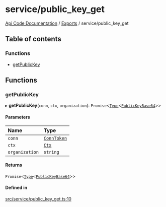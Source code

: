 # service/public\_key\_get
 
[Api Code Documentation](../README.md) / [Exports](../modules.md) / service/public\_key\_get

## Table of contents

### Functions

- [getPublicKey](service_public_key_get.md#getpublickey)

## Functions

### getPublicKey

▸ **getPublicKey**(`conn`, `ctx`, `organization`): `Promise`\<[`Type`](result.md#type)\<[`PublicKeyBase64`](service_domain_organization_public_key.md#publickeybase64)\>\>

#### Parameters

| Name | Type |
| :------ | :------ |
| `conn` | [`ConnToken`](service_conn.md#conntoken) |
| `ctx` | [`Ctx`](../interfaces/lib_ctx.Ctx.md) |
| `organization` | `string` |

#### Returns

`Promise`\<[`Type`](result.md#type)\<[`PublicKeyBase64`](service_domain_organization_public_key.md#publickeybase64)\>\>

#### Defined in

[src/service/public_key_get.ts:10](https://github.com/openkfw/TruBudget/blob/1602d8b/api/src/service/public_key_get.ts#L10)
